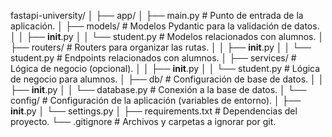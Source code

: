 fastapi-university/
│
├── app/
│   ├── main.py           # Punto de entrada de la aplicación.
│   ├── models/           # Modelos Pydantic para la validación de datos.
│   │   ├── __init__.py
│   │   └── student.py    # Modelos relacionados con alumnos.
│   ├── routers/          # Routers para organizar las rutas.
│   │   ├── __init__.py
│   │   └── student.py    # Endpoints relacionados con alumnos.
│   ├── services/         # Lógica de negocio (opcional).
│   │   ├── __init__.py
│   │   └── student.py    # Lógica de negocio para alumnos.
│   ├── db/               # Configuración de base de datos.
│   │   ├── __init__.py
│   │   └── database.py   # Conexión a la base de datos.
│   └── config/           # Configuración de la aplicación (variables de entorno).
│       ├── __init__.py
│       └── settings.py
│
├── requirements.txt      # Dependencias del proyecto.
└── .gitignore            # Archivos y carpetas a ignorar por git.